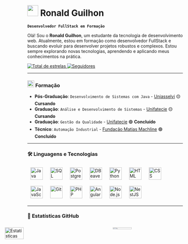# <img src="https://github.com/user-attachments/assets/4aac8ecb-2d4d-403e-a997-cbc78e71ca27" width="35" /> **Ronald Guilhon**  
**`Desenvolvedor FullStack em Formação`**

Olá! Sou o **Ronald Guilhon**, um estudante da tecnologia de desenvolvimento web. Atualmente, estou em formação como desenvolvedor FullStack e buscando evoluir para desenvolver projetos robustos e complexos. Estou sempre explorando novas tecnologias, aprendendo e aplicando meus conhecimentos na prática.

<p align="left">  
    <a href="https://github.com/RonaldGuilhon?tab=repositories&sort=stargazers">
        <img 
            alt="Total de estrelas" 
            title="Total de estrelas GitHub" 
            src="https://img.shields.io/github/stars/RonaldGuilhon?style=for-the-badge&color=55960c&labelColor=488207&logo=star&label=estrelas"
        />
    </a>
    <a href="https://github.com/RonaldGuilhon?tab=followers">
        <img 
            alt="Seguidores" 
            title="Me siga no GitHub" 
            src="https://img.shields.io/github/followers/RonaldGuilhon?style=for-the-badge&color=236ad3&labelColor=1155ba&logo=github&label=Seguidores&logoColor=white"
        />
    </a>
</p>

---

### <img src="https://github.com/user-attachments/assets/7887415d-62b5-43ee-a8a2-4416faba42e0" width="22" /> Formação

- **Pós-Graduação**: `Desenvolvimento de Sistemas com Java` - [Uniasselvi](https://portal.uniasselvi.com.br) :yellow_circle: **Cursando**
- **Graduação**: `Análise e Desenvolvimento de Sistemas` - [Unifatecie](https://unifatecie.edu.br) :yellow_circle: **Cursando**
- **Graduação**: `Gestão da Qualidade` - [Unifatecie](https://unifatecie.edu.br) :green_circle: **Concluído**
- **Técnico**: `Automação Industrial` - [Fundação Matias Machline](https://www.fundacaomatiasmachline.org.br) :green_circle: **Concluído**

---

### 🛠️ **Linguagens e Tecnologias**

<div align="left">
    <img alt="Java" title="Java" width="40px" src="https://cdn.jsdelivr.net/gh/devicons/devicon/icons/java/java-original.svg" style="margin: 10px"/>
    <img alt="SQL" title="SQL" width="40px" src="https://cdn.jsdelivr.net/gh/devicons/devicon/icons/mysql/mysql-original.svg" style="margin: 10px"/>
    <img alt="PostgreSQL" title="PostgreSQL" width="40px" src="https://cdn.jsdelivr.net/gh/devicons/devicon/icons/postgresql/postgresql-original.svg" style="margin: 10px"/>
    <img alt="DBeaver" title="DBeaver" width="40px" src="https://cdn.jsdelivr.net/gh/devicons/devicon/icons/dbeaver/dbeaver-original.svg" style="margin: 10px"/>
    <img alt="Python" title="Python" width="40px" src="https://cdn.jsdelivr.net/gh/devicons/devicon/icons/python/python-original.svg" style="margin: 10px"/>
    <img alt="HTML" title="HTML" width="40px" src="https://cdn.jsdelivr.net/gh/devicons/devicon/icons/html5/html5-original.svg" style="margin: 10px"/>
    <img alt="CSS" title="CSS" width="40px" src="https://cdn.jsdelivr.net/gh/devicons/devicon/icons/css3/css3-original.svg" style="margin: 10px"/>
    <img alt="JavaScript" title="JavaScript" width="40px" src="https://cdn.jsdelivr.net/gh/devicons/devicon/icons/javascript/javascript-original.svg" style="margin: 10px"/>
    <img alt="Git" title="Git" width="40px" src="https://cdn.jsdelivr.net/gh/devicons/devicon/icons/git/git-original.svg" style="margin: 10px"/>
    <img alt="PHP" title="PHP" width="40px" src="https://cdn.jsdelivr.net/gh/devicons/devicon/icons/php/php-original.svg" style="margin: 10px"/>
    <img alt="Angular" title="Angular" width="40px" src="https://cdn.jsdelivr.net/gh/devicons/devicon/icons/angularjs/angularjs-original.svg" style="margin: 10px"/>
    <img alt="Node.js" title="Node.js" width="40px" src="https://cdn.jsdelivr.net/gh/devicons/devicon/icons/nodejs/nodejs-original.svg" style="margin: 10px"/>
    <img alt="NestJS" title="NestJS" width="40px" src="https://cdn.jsdelivr.net/gh/devicons/devicon/icons/nestjs/nestjs-original.svg" style="margin: 10px"/>
</div>

---

### 🚀 **Estatísticas GitHub**

<div style="display: flex; gap: 50px; justify-content: center; max-width: 1200px; margin: 0 auto; padding: 10px;">
    <a href="#" style="flex: 1; min-width: 300px; aspect-ratio: 1.6; display: block;">
        <img alt="Estatísticas GitHub Do Ronald Guilhon" 
             src="https://bad-apple-github-readme.vercel.app/api?username=RonaldGuilhon&show_icons=true&count_private=true&line_height=31&icon_color=ffffff&theme=dark&title_color=00b3ff&bg_color=1d1f21"
             style="width: 45%; height: 45%; object-fit: cover;" />
    </a>
    <a href="#" style="flex: 1; min-width: 300px; aspect-ratio: 1.6; display: block;">
        <img alt="Top languages"
             src="https://github-readme-mwendwa.vercel.app/api/top-langs/?username=RonaldGuilhon&layout=compact&count_private=true&theme=dark&title_color=00b3ff&bg_color=1d1f21"
             style="width: 45%; height: 18%; object-fit: cover;" />
    </a>
</div>
